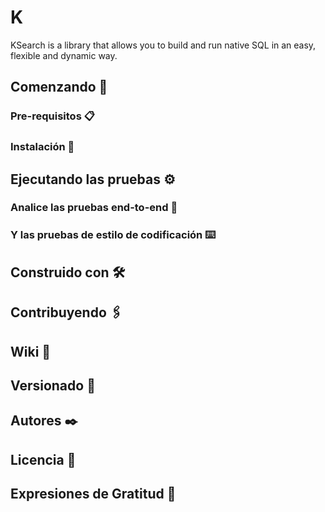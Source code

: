 # K

KSearch is a library that allows you to build and run native SQL in an easy, flexible and dynamic way.

## Comenzando 🚀

### Pre-requisitos 📋

### Instalación 🔧

## Ejecutando las pruebas ⚙️

### Analice las pruebas end-to-end 🔩

### Y las pruebas de estilo de codificación ⌨️

## Construido con 🛠️

## Contribuyendo 🖇️

## Wiki 📖

## Versionado 📌

## Autores ✒️

## Licencia 📄

## Expresiones de Gratitud 🎁
